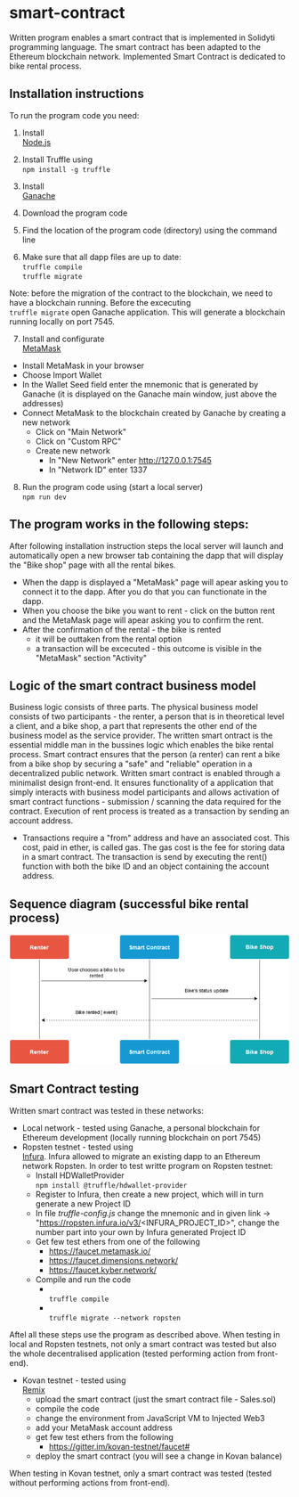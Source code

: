 # smart-contract

Written program enables a smart contract that is implemented in Solidyti programming language. The smart contract has
been adapted to the Ethereum blockchain network. Implemented Smart Contract is dedicated to bike rental process.

## Installation instructions
To run the program code you need:

1. Install <br />[Node.js](https://nodejs.org/en/)

2. Install Truffle using
   <br /> `npm install -g truffle` 
   
3. Install <br />[Ganache](https://www.trufflesuite.com/ganache)

4. Download the program code

5. Find the location of the program code (directory) using the command line

6. Make sure that all dapp files are up to date:
   <br /> `truffle compile` 
   <br /> `truffle migrate` 
   
Note: before the migration of the contract to the blockchain, we need to have a blockchain running. Before the excecuting  <br /> `truffle migrate` open Ganache application. This will generate a blockchain running locally on port 7545.

7. Install and configurate <br />[MetaMask](https://metamask.io/)
  * Install MetaMask in your browser
  * Choose Import Wallet
  * In the Wallet Seed field enter the mnemonic that is generated by Ganache (it is displayed on the Ganache main window, just above the addresses)
  * Connect MetaMask to the blockchain created by Ganache by creating a new network
    * Click on "Main Network" 
    * Click on "Custom RPC"
    * Create new network
       * In "New Network" enter http://127.0.0.1:7545
       * In "Network ID" enter 1337
  
8. Run the program code using (start a local server)
   <br /> `npm run dev` 

## The program works in the following steps:

After following installation instruction steps the local server will launch and automatically open a new browser tab containing the dapp that will display the "Bike shop" page with all the rental bikes.
* When the dapp is displayed a "MetaMask" page will apear asking you to connect it to the dapp. After you do that you can functionate in the dapp. 
* When you choose the bike you want to rent - click on the button rent and the MetaMask page will apear asking you to confirm the rent.
* After the confirmation of the rental - the bike is rented
    * it will be outtaken from the rental option
    * a transaction will be excecuted - this outcome is visible in the "MetaMask" section "Activity"
    

## Logic of the smart contract business model 

Business logic consists of three parts. The physical business model consists of two participants - the renter, a person that is in theoretical level a client, and a bike shop, a part that represents the other end of the business model as the service provider. The written smart ontract is the essential middle man in the bussines logic which enables the bike rental process. Smart contract ensures that the person (a renter) can rent a bike from a bike shop by securing a "safe" and "reliable" operation in a decentralized public network. Written smart contract is enabled through a minimalist design front-end. It ensures functionality of a application that simply interacts with business model participants and allows activation of smart contract functions - submission / scanning the data required for the contract. Execution of rent process is treated as a transaction by sending an account address. 

* Transactions require a "from" address and have an associated cost. This cost, paid in ether, is called gas. The gas cost is the fee for storing data in a smart contract. The transaction is send by executing the rent() function with both the bike ID and an object containing the account address.

## Sequence diagram (successful bike rental process)
![Sequence diagram](/png/bike.png)

## Smart Contract testing
Written smart contract was tested in these networks:
* Local network - tested using Ganache, a personal blockchain for Ethereum development (locally running blockchain on port 7545)
* Ropsten testnet - tested using <br />[Infura](https://infura.io/). Infura allowed to migrate an existing dapp to an Ethereum network Ropsten. In order to test writte program on Ropsten testnet:
   * Install HDWalletProvider <br /> `npm install @truffle/hdwallet-provider` 
   * Register to Infura, then create a new project, which will in turn generate a new Project ID
   * In file  *truffle-config.js* change the mnemonic and in given link → "https://ropsten.infura.io/v3/<INFURA_PROJECT_ID>", change the number part into your own by Infura generated Project ID
   * Get few test ethers from one of the following
      * https://faucet.metamask.io/
      * https://faucet.dimensions.network/
      * https://faucet.kyber.network/
   * Compile and run the code
      * <br /> `truffle compile`
      * <br /> `truffle migrate --network ropsten`
 
 Aftel all these steps use the program as described above.
 When testing in local and Ropsten testnets, not only a smart contract was tested but also the whole decentralised application (tested performing action from front-end).

* Kovan testnet - tested using <br />[Remix](https://remix.ethereum.org/)
   * upload the smart contract (just the smart contract file - Sales.sol)
   * compile the code
   * change the environment from JavaScript VM to Injected Web3
   * add your MetaMask account address
   * get few test ethers from the following
      * https://gitter.im/kovan-testnet/faucet#
   * deploy the smart contract (you will see a change in Kovan balance)
      
 When testing in Kovan testnet, only a smart contract was tested (tested without performing actions from front-end).
